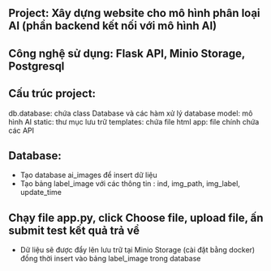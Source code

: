 ## Project: Xây dựng website cho mô hình phân loại AI (phần backend kết nối với mô hình  AI)

## Công nghệ sử dụng: Flask API, Minio Storage, Postgresql

## Cấu trúc project:
db.database: chứa class Database và các hàm xử lý database
model: mô hình AI
static: thư mục lưu trữ
templates: chứa file html
app: file chính chứa các API 


## Database:
- Tạo database ai_images để insert dữ liệu 
- Tạo bảng label_image với các thông tin : ind, img_path, img_label, update_time

## Chạy file app.py, click Choose file, upload file, ấn submit test kết quả trả về
- Dữ liệu sẽ được đẩy lên lưu trữ tại Minio Storage (cài đặt bằng docker) đồng thời insert vào bảng label_image trong database 






